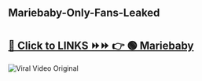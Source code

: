 
 ## Mariebaby-Only-Fans-Leaked

# <h2><a href="https://clipsfans.com/Mariebaby&ref=git">🔗 Click to LINKS ⏩⏩ 👉 🟢 Mariebaby </a></h2>

<a href="https://clipsfans.com/Mariebaby&ref=git" rel="nofollow" data-target="animated-image.originalLink"><img src="https://i.ibb.co.com/xMMVF88/686577567.gif" alt="Viral Video Original" style="max-width: 100%; display: inline-block;" data-target="animated-image.originalImage"></a>
